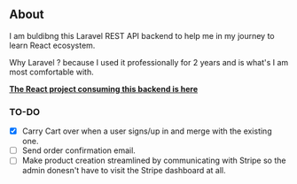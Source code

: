 ## About

I am buldibng this Laravel REST API backend to help me in my journey to learn React ecosystem.

Why Laravel ? because I used it professionally for 2 years and is what's I am most comfortable with.

**[The React project consuming this backend is here](https://github.com/AnouarTouati/EcomPortfo-frontend)**

### TO-DO

-   [x] Carry Cart over when a user signs/up in and merge with the existing one.
-   [ ] Send order confirmation email.
-   [ ] Make product creation streamlined by communicating with Stripe so the admin donesn't have to visit the Stripe dashboard at all.
